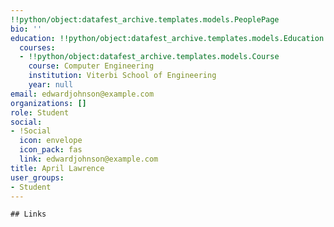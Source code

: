 ```yaml
---
!!python/object:datafest_archive.templates.models.PeoplePage
bio: ''
education: !!python/object:datafest_archive.templates.models.Education
  courses:
  - !!python/object:datafest_archive.templates.models.Course
    course: Computer Engineering
    institution: Viterbi School of Engineering
    year: null
email: edwardjohnson@example.com
organizations: []
role: Student
social:
- !Social
  icon: envelope
  icon_pack: fas
  link: edwardjohnson@example.com
title: April Lawrence
user_groups:
- Student
---
```


    ## Links
    